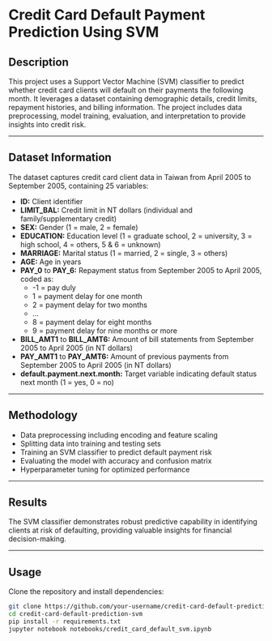 # Credit Card Default Payment Prediction Using SVM

## Description
This project uses a Support Vector Machine (SVM) classifier to predict whether credit card clients will default on their payments the following month. It leverages a dataset containing demographic details, credit limits, repayment histories, and billing information. The project includes data preprocessing, model training, evaluation, and interpretation to provide insights into credit risk.

---

## Dataset Information

The dataset captures credit card client data in Taiwan from April 2005 to September 2005, containing 25 variables:

- **ID:** Client identifier  
- **LIMIT_BAL:** Credit limit in NT dollars (individual and family/supplementary credit)  
- **SEX:** Gender (1 = male, 2 = female)  
- **EDUCATION:** Education level (1 = graduate school, 2 = university, 3 = high school, 4 = others, 5 & 6 = unknown)  
- **MARRIAGE:** Marital status (1 = married, 2 = single, 3 = others)  
- **AGE:** Age in years  
- **PAY_0** to **PAY_6:** Repayment status from September 2005 to April 2005, coded as:  
  - -1 = pay duly  
  - 1 = payment delay for one month  
  - 2 = payment delay for two months  
  - …  
  - 8 = payment delay for eight months  
  - 9 = payment delay for nine months or more  
- **BILL_AMT1** to **BILL_AMT6:** Amount of bill statements from September 2005 to April 2005 (in NT dollars)  
- **PAY_AMT1** to **PAY_AMT6:** Amount of previous payments from September 2005 to April 2005 (in NT dollars)  
- **default.payment.next.month:** Target variable indicating default status next month (1 = yes, 0 = no)

---

## Methodology
- Data preprocessing including encoding and feature scaling  
- Splitting data into training and testing sets  
- Training an SVM classifier to predict default payment risk  
- Evaluating the model with accuracy and confusion matrix  
- Hyperparameter tuning for optimized performance

---

## Results
The SVM classifier demonstrates robust predictive capability in identifying clients at risk of defaulting, providing valuable insights for financial decision-making.

---

## Usage

Clone the repository and install dependencies:

```bash
git clone https://github.com/your-username/credit-card-default-prediction-svm.git
cd credit-card-default-prediction-svm
pip install -r requirements.txt
jupyter notebook notebooks/credit_card_default_svm.ipynb
